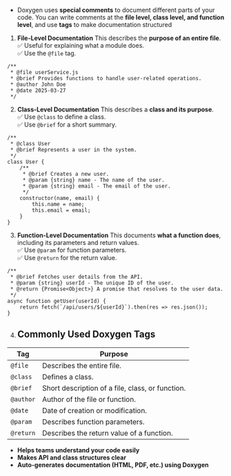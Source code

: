 
- Doxygen uses **special comments** to document different parts of your code. You can write comments at the **file level, class level, and function level**, and use **tags** to make documentation structured


1. **File-Level Documentation**
This describes the **purpose of an entire file**.  
✅ Useful for explaining what a module does.  
✅ Use the `@file` tag.
```
/**
 * @file userService.js
 * @brief Provides functions to handle user-related operations.
 * @author John Doe
 * @date 2025-03-27
 */

```
2.  **Class-Level Documentation**
This describes a **class and its purpose**.  
✅ Use `@class` to define a class.  
✅ Use `@brief` for a short summary.

```
/**
 * @class User
 * @brief Represents a user in the system.
 */
class User {
    /**
     * @brief Creates a new user.
     * @param {string} name - The name of the user.
     * @param {string} email - The email of the user.
     */
    constructor(name, email) {
        this.name = name;
        this.email = email;
    }
}
```

3.  **Function-Level Documentation**
This documents **what a function does**, including its parameters and return values.  
✅ Use `@param` for function parameters.  
✅ Use `@return` for the return value.

```
/**
 * @brief Fetches user details from the API.
 * @param {string} userId - The unique ID of the user.
 * @return {Promise<Object>} A promise that resolves to the user data.
 */
async function getUser(userId) {
    return fetch(`/api/users/${userId}`).then(res => res.json());
}

```
4. ## **Commonly Used Doxygen Tags**

| **Tag**   | **Purpose**                                      |
| --------- | ------------------------------------------------ |
| `@file`   | Describes the entire file.                       |
| `@class`  | Defines a class.                                 |
| `@brief`  | Short description of a file, class, or function. |
| `@author` | Author of the file or function.                  |
| `@date`   | Date of creation or modification.                |
| `@param`  | Describes function parameters.                   |
| `@return` | Describes the return value of a function.        |

- **Helps teams understand your code easily**
- **Makes API and class structures clear**
- **Auto-generates documentation (HTML, PDF, etc.) using Doxygen**

